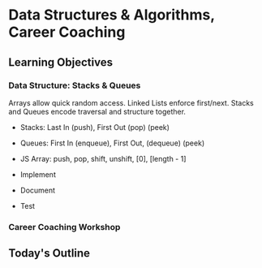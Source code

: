 # Data Structures & Algorithms, Career Coaching

## Learning Objectives

### Data Structure: Stacks & Queues

Arrays allow quick random access. Linked Lists enforce first/next. Stacks and
Queues encode traversal and structure together.

- Stacks: Last In (push), First Out (pop) (peek)
- Queues: First In (enqueue), First Out, (dequeue) (peek)
- JS Array: push, pop, shift, unshift, [0], [length - 1]

- Implement
- Document
- Test

### Career Coaching Workshop

<!-- Summary To Be Completed By Instructor -->

## Today's Outline

<!-- To Be Completed By Instructor -->
